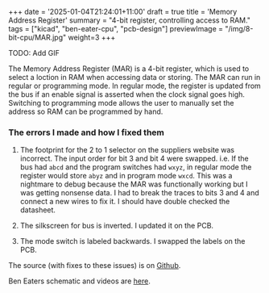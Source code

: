 +++
date = '2025-01-04T21:24:01+11:00'
draft = true
title = 'Memory Address Register'
summary = "4-bit register, controlling access to RAM."
tags = ["kicad", "ben-eater-cpu", "pcb-design"]
previewImage = "/img/8-bit-cpu/MAR.jpg"
weight=3
+++

TODO: Add GIF

The Memory Address Register (MAR) is a 4-bit register, which is used to select a loction in RAM when accessing data or storing. The MAR can run in regular or programming mode. In regular mode, the register is updated from the bus if an enable signal is asserted when the clock signal goes high. Switching to programming mode allows the user to manually set the address so RAM can be programmed by hand.

### The errors I made and how I fixed them

1. The footprint for the 2 to 1 selector on the suppliers website was incorrect. The input order for bit 3 and bit 4 were swapped. i.e. If the bus had `abcd` and the program switches had `wxyz`, in regular mode the register would store `abyz` and in program mode `wxcd`. This was a nightmare to debug because the MAR was functionally working but I was getting nonsense data. I had to break the traces to bits 3 and 4 and connect a new wires to fix it. I should have double checked the datasheet.

2. The silkscreen for bus is inverted. I updated it on the PCB.

3. The mode switch is labeled backwards. I swapped the labels on the PCB.

The source (with fixes to these issues) is on [Github](https://github.com/Robert-Riordan-UCD/8_Bit_CPU_PCB/tree/main/MemoryAccessRegister).

Ben Eaters schematic and videos are [here](https://eater.net/8bit/ram).
